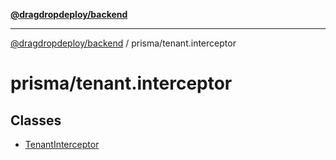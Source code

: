 [**@dragdropdeploy/backend**](../../README.md)

***

[@dragdropdeploy/backend](../../README.md) / prisma/tenant.interceptor

# prisma/tenant.interceptor

## Classes

- [TenantInterceptor](classes/TenantInterceptor.md)
